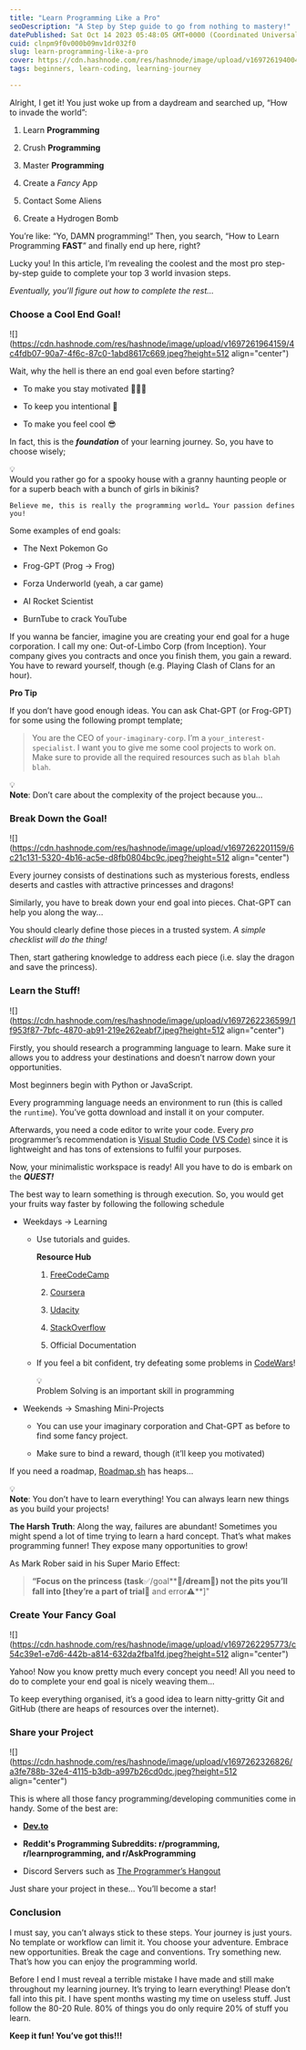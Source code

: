 ```yaml
---
title: "Learn Programming Like a Pro"
seoDescription: "A Step by Step guide to go from nothing to mastery!"
datePublished: Sat Oct 14 2023 05:48:05 GMT+0000 (Coordinated Universal Time)
cuid: clnpm9f0v000b09mv1dr032f0
slug: learn-programming-like-a-pro
cover: https://cdn.hashnode.com/res/hashnode/image/upload/v1697261940045/652da6ca-10f2-4872-8cfc-1e260e38cb95.png
tags: beginners, learn-coding, learning-journey

---
```


Alright, I get it! You just woke up from a daydream and searched up, “How to invade the world”:

1. Learn **Programming**
    
2. Crush **Programming**
    
3. Master **Programming**
    
4. Create a *Fancy* App
    
5. Contact Some Aliens
    
6. Create a Hydrogen Bomb
    

You’re like: “Yo, DAMN programming!” Then, you search, “How to Learn Programming **FAST**” and finally end up here, right?

Lucky you! In this article, I’m revealing the coolest and the most pro step-by-step guide to complete your top 3 world invasion steps.

*Eventually, you’ll figure out how to complete the rest…*

### Choose a Cool End Goal!

![](https://cdn.hashnode.com/res/hashnode/image/upload/v1697261964159/4c4fdb07-90a7-4f6c-87c0-1abd8617c669.jpeg?height=512 align="center")

Wait, why the hell is there an end goal even before starting?

* To make you stay motivated 👩🏽‍💻
    
* To keep you intentional 🎯
    
* To make you feel cool 😎
    

In fact, this is the ***foundation*** of your learning journey. So, you have to choose wisely;

<div data-node-type="callout">
<div data-node-type="callout-emoji">💡</div>
<div data-node-type="callout-text">Would you rather go for a spooky house with a granny haunting people or for a superb beach with a bunch of girls in bikinis?</div>
</div>

`Believe me, this is really the programming world… Your passion defines you!`

Some examples of end goals:

* The Next Pokemon Go
    
* Frog-GPT (Prog → Frog)
    
* Forza Underworld (yeah, a car game)
    
* AI Rocket Scientist
    
* BurnTube to crack YouTube
    

If you wanna be fancier, imagine you are creating your end goal for a huge corporation. I call my one: Out-of-Limbo Corp (from Inception). Your company gives you contracts and once you finish them, you gain a reward. You have to reward yourself, though (e.g. Playing Clash of Clans for an hour).

**Pro Tip**

If you don’t have good enough ideas. You can ask Chat-GPT (or Frog-GPT) for some using the following prompt template;

> You are the CEO of `your-imaginary-corp`. I’m a `your_interest-specialist`. I want you to give me some cool projects to work on. Make sure to provide all the required resources such as `blah blah blah`.

<div data-node-type="callout">
<div data-node-type="callout-emoji">💡</div>
<div data-node-type="callout-text"><strong>Note</strong>: Don’t care about the complexity of the project because you…</div>
</div>

### Break Down the Goal!

![](https://cdn.hashnode.com/res/hashnode/image/upload/v1697262201159/6c21c131-5320-4b16-ac5e-d8fb0804bc9c.jpeg?height=512 align="center")

Every journey consists of destinations such as mysterious forests, endless deserts and castles with attractive princesses and dragons!

Similarly, you have to break down your end goal into pieces. Chat-GPT can help you along the way...

You should clearly define those pieces in a trusted system. *A simple checklist will do the thing!*

Then, start gathering knowledge to address each piece (i.e. slay the dragon and save the princess).

### Learn the Stuff!

![](https://cdn.hashnode.com/res/hashnode/image/upload/v1697262236599/1f953f87-7bfc-4870-ab91-219e262eabf7.jpeg?height=512 align="center")

Firstly, you should research a programming language to learn. Make sure it allows you to address your destinations and doesn’t narrow down your opportunities.

Most beginners begin with Python or JavaScript.

Every programming language needs an environment to run (this is called the `runtime`). You’ve gotta download and install it on your computer.

Afterwards, you need a code editor to write your code. Every *pro* programmer’s recommendation is [Visual Studio Code (VS Code)](https://code.visualstudio.com/) since it is lightweight and has tons of extensions to fulfil your purposes.

Now, your minimalistic workspace is ready! All you have to do is embark on the ***QUEST!***

The best way to learn something is through execution. So, you would get your fruits way faster by following the following schedule

* Weekdays → Learning
    
    * Use tutorials and guides.
        
        **Resource Hub**
        
        1. [FreeCodeCamp](https://www.freecodecamp.org/)
            
        2. [Coursera](https://www.coursera.org/)
            
        3. [Udacity](https://www.udacity.com/)
            
        4. [StackOverflow](https://stackoverflow.com/)
            
        5. Official Documentation
            
    * If you feel a bit confident, try defeating some problems in [CodeWars](https://www.codewars.com/)!
        
        <div data-node-type="callout">
        <div data-node-type="callout-emoji">💡</div>
        <div data-node-type="callout-text">Problem Solving is an important skill in programming</div>
        </div>
        
* Weekends → Smashing Mini-Projects
    
    * You can use your imaginary corporation and Chat-GPT as before to find some fancy project.
        
    * Make sure to bind a reward, though (it’ll keep you motivated)
        

If you need a roadmap, [Roadmap.sh](https://roadmap.sh/) has heaps...

<div data-node-type="callout">
<div data-node-type="callout-emoji">💡</div>
<div data-node-type="callout-text"><strong>Note</strong>: You don’t have to learn everything! You can always learn new things as you build your projects!</div>
</div>

**The Harsh Truth**: Along the way, failures are abundant! Sometimes you might spend a lot of time trying to learn a hard concept. That’s what makes programming funner! They expose many opportunities to grow!

As Mark Rober said in his Super Mario Effect:

> **“Focus on the princess (task**✅/goal**🎯**/dream**🌈**) not the pits you’ll fall into \[they’re a part of trial**🧪 and error⚠️**\]"

### Create Your Fancy Goal

![](https://cdn.hashnode.com/res/hashnode/image/upload/v1697262295773/c54c39e1-e7d6-442b-a814-632da2fba1fd.jpeg?height=512 align="center")

Yahoo! Now you know pretty much every concept you need! All you need to do to complete your end goal is nicely weaving them…

To keep everything organised, it’s a good idea to learn nitty-gritty Git and GitHub (there are heaps of resources over the internet).

### Share your Project

![](https://cdn.hashnode.com/res/hashnode/image/upload/v1697262326826/a3fe788b-32e4-4115-b3db-a997b26cd0dc.jpeg?height=512 align="center")

This is where all those fancy programming/developing communities come in handy. Some of the best are:

* [**Dev.to**](http://Dev.to)
    
* **Reddit's Programming Subreddits: r/programming, r/learnprogramming, and r/AskProgramming**
    
* Discord Servers such as [The Programmer’s Hangout](https://discord.gg/programming)
    

Just share your project in these… You’ll become a star!

### Conclusion

I must say, you can’t always stick to these steps. Your journey is just yours. No template or workflow can limit it. You choose your adventure. Embrace new opportunities. Break the cage and conventions. Try something new. That’s how you can enjoy the programming world.

Before I end I must reveal a terrible mistake I have made and still make throughout my learning journey. It’s trying to learn everything! Please don’t fall into this pit. I have spent months wasting my time on useless stuff. Just follow the 80-20 Rule. 80% of things you do only require 20% of stuff you learn.

**Keep it fun! You’ve got this!!!**
